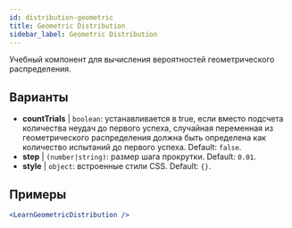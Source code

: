 ```yaml
---
id: distribution-geometric
title: Geometric Distribution
sidebar_label: Geometric Distribution
---
```


Учебный компонент для вычисления вероятностей геометрического распределения.

## Варианты

* __countTrials__ | `boolean`: устанавливается в true, если вместо подсчета количества неудач до первого успеха, случайная переменная из геометрического распределения должна быть определена как количество испытаний до первого успеха. Default: `false`.
* __step__ | `(number|string)`: размер шага прокрутки. Default: `0.01`.
* __style__ | `object`: встроенные стили CSS. Default: `{}`.


## Примеры

```jsx live
<LearnGeometricDistribution />
```

